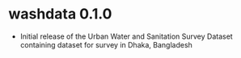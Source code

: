 # washdata 0.1.0

* Initial release of the Urban Water and Sanitation Survey Dataset containing
dataset for survey in Dhaka, Bangladesh
